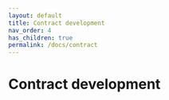```yaml
---
layout: default
title: Contract development
nav_order: 4
has_children: true
permalink: /docs/contract
---
```


# Contract development

<!-- 
To make it as easy as possible to write documentation in plain Markdown, most UI components are styled using default Markdown elements with few additional CSS classes needed.
{: .fs-6 .fw-300 } -->
